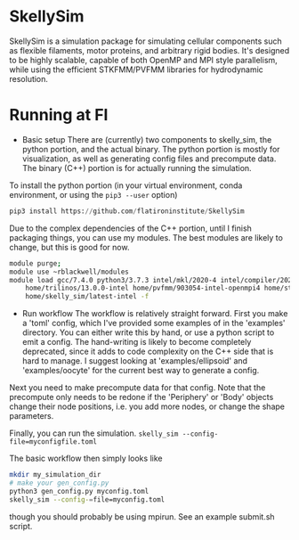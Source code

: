 # SkellySim
SkellySim is a simulation package for simulating cellular components such as flexible filaments, motor proteins, and arbitrary rigid bodies.
It's designed to be highly scalable, capable of both OpenMP and MPI style parallelism, while using the efficient STKFMM/PVFMM libraries for hydrodynamic resolution.

# Running at FI
* Basic setup
There are (currently) two components to skelly_sim, the python portion, and the actual
binary. The python portion is mostly for visualization, as well as generating config files and
precompute data. The binary (C++) portion is for actually running the simulation.

To install the python portion (in your virtual environment, conda environment, or using the `pip3 --user` option)
```python
pip3 install https://github.com/flatironinstitute/SkellySim
```

Due to the complex dependencies of the C++ portion, until I finish packaging things, you can use my modules. 
The best modules are likely to change, but this is good for now.
```bash
module purge;
module use ~rblackwell/modules
module load gcc/7.4.0 python3/3.7.3 intel/mkl/2020-4 intel/compiler/2020-4 openmpi4/4.0.5-intel \
    home/trilinos/13.0.0-intel home/pvfmm/903054-intel-openmpi4 home/stkfmm/bbcb21a-intel-openmpi4 \
    home/skelly_sim/latest-intel -f
```

* Run workflow 
The workflow is relatively straight forward. First you make a 'toml' config, which I've
provided some examples of in the 'examples' directory. You can either write this by hand, or use a python script to emit a config. The
hand-writing is likely to become completely deprecated, since it adds to code complexity on the C++ side that is hard to manage. I suggest looking at 
'examples/ellipsoid' and 'examples/oocyte' for the current best way to generate a config.

Next you need to make precompute data for that config. Note that the precompute only needs to be
redone if the 'Periphery' or 'Body' objects change their node positions, i.e. you add more nodes, or change the shape parameters.

Finally, you can run the simulation. `skelly_sim --config-file=myconfigfile.toml`

The basic workflow then simply looks like
```bash
mkdir my_simulation_dir
# make your gen_config.py
python3 gen_config.py myconfig.toml
skelly_sim --config-=file=myconfig.toml
```
though you should probably be using mpirun. See an example submit.sh script.
